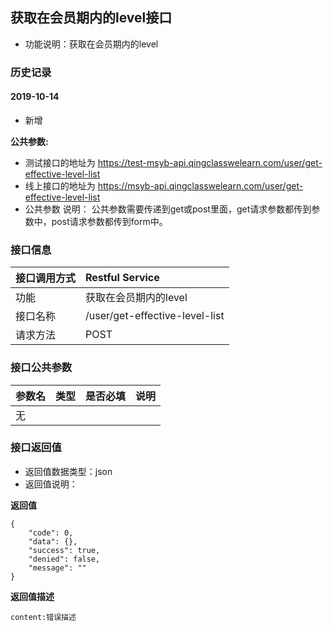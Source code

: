 ## 获取在会员期内的level接口
+ 功能说明：获取在会员期内的level

### 历史记录

#### 2019-10-14
- 新增

**公共参数:**
+ 测试接口的地址为 https://test-msyb-api.qingclasswelearn.com/user/get-effective-level-list
+ 线上接口的地址为 https://msyb-api.qingclasswelearn.com/user/get-effective-level-list
+ 公共参数 说明： 公共参数需要传递到get或post里面，get请求参数都传到参数中，post请求参数都传到form中。

### 接口信息
|接口调用方式 	|	Restful Service						|
|:--------------|:--------------------------------------|
|功能	     	| 获取在会员期内的level					|
|接口名称		|/user/get-effective-level-list			|
|请求方法		|POST					    			|

### 接口公共参数
|参数名		   		|类型	|是否必填	|说明			    					|
|:------------------|:------|:----------|:--------------------------------------|
|无					|		|		  	|										|

### 接口返回值
+ 返回值数据类型：json
+ 返回值说明：

**返回值**  

```
{
    "code": 0,
    "data": {},
    "success": true,
    "denied": false,
    "message": ""
}
```

**返回值描述**  

```
content:错误描述
```